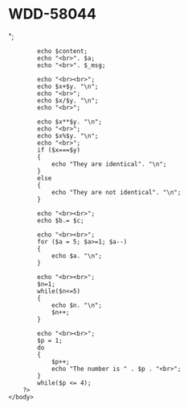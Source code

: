 # WDD-58044
<html>
	<head>
		<title>My First Web page</title>
	</head>
	<body>
		<?php
			$content = "Welcome to PHP Programming";
			$a = 5;
			$x = 8;
			$y = 2;
			$b = "Hi";
			$c = "again";
			$_msg = 'Hello Again';
			$res = $b = $c;
			define ("value", 100);
				echo value;
			echo "<br>";
			
			echo $content;
			echo "<br>". $a;
			echo "<br>". $_msg;

			echo "<br><br>";
			echo $x+$y. "\n";
			echo "<br>";
			echo $x/$y. "\n";
			echo "<br>";
			
			echo $x**$y. "\n";
			echo "<br>";
			echo $x%$y. "\n";
			echo "<br>";
			if ($x===$y)
			{
				echo "They are identical". "\n";
			}
			else
			{
				echo "They are not identical". "\n";
			}
			
			echo "<br><br>";
			echo $b.= $c;
			
			echo "<br><br>";
			for ($a = 5; $a>=1; $a--)
			{
				echo $a. "\n";
			}

			echo "<br><br>";
			$n=1;    
			while($n<=5)
			{    
				echo $n. "\n";    
				$n++;    
			}    		

			echo "<br><br>";
			$p = 1;
			do
			{
				$p++;
				echo "The number is " . $p . "<br>";
			}
			while($p <= 4);			
		?>
	</body>
</html>
